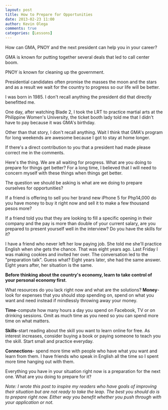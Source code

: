 ```yaml
---
layout: post
title: How to Prepare for Opportunities
date: 2013-02-23 11:00
author: Kevin Olega
comments: true
categories: [Lessons]
---
```

How can GMA, PNOY and the next president can help you in your career?

GMA is known for putting together several deals that led to call center boom.

PNOY is known for cleaning up the government.

Presidential candidates often promise the masses the moon and the stars and as a result we wait for the country to progress so our life will be better.

I was born in 1985. I don't recall anything the president did that directly benefitted me.

One day, after watching Blade 2, I took the LRT to practice martial arts at the Philippine Women's University, the ticket booth lady told me that I didn't have to pay because it was GMA's birthday.

Other than that story, I don't recall anything. Wait I think that GMA's program for long weekends are awesome because I got to stay at home longer.

If there's a direct contribution to you that a president had made please correct me in the comments.

Here's the thing. We are all waiting for progress. What are you doing to prepare for things get better? For a long time, I believed that I will need to concern myself with these things when things get better.

The question we should be asking is what are we doing to prepare ourselves for opportunities?

If a friend is offering to sell you her brand new iPhone 5 for Php14,000 do you have money to buy it right now and sell it to make a few thousand pesos more?

If a friend told you that they are looking to fill a specific opening in their company and the pay is more than double of your current salary, are you prepared to present yourself well in the interview? Do you have the skills for it?

I have a friend who never left her low paying job. She told me she'll practice English when she gets the chance. That was eight years ago. Last Friday I was making cookies and invited her over. The conversation led to the "preparation talk". Guess what? Eight years later, she had the same answer. Eight years after, her situation is the same.

**Before thinking about the country's economy, learn to take control of your personal economy first**.

What resources do you lack right now and what are the solutions?
**Money**- look for expenses that you should stop spending on, spend on what you want and need instead if mindlessly throwing away your money. 

**Time**-compute how many hours a day you spend on Facebook, TV or on drinking sessions. Omit as much time as you need so you can spend more time on what matters. 

**Skills**-start reading about the skill you want to learn online for free. As interest increases, consider buying a book or paying someone to teach you the skill. Start small and practice everyday. 

**Connections**- spend more time with people who have what you want and learn from them. I have friends who speak in English all the time so I spent more time hanging out with them.

Everything you have in your situation right now is a preparation for the next one. What are you doing to prepare for it?

_Note: I wrote this post to inspire my readers who have goals of improving their situation but are not ready to take the leap. The best you should do is to prepare right now. Either way you benefit whether you push through with your application or not._

